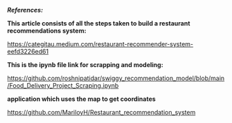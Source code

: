 ***References:***


**This article consists of all the steps taken to build a restaurant recommendations system:**

https://categitau.medium.com/restaurant-recommender-system-eefd3226ed61

**This is the ipynb file link for scrapping and modeling:**

https://github.com/roshnipatidar/swiggy_recommendation_model/blob/main/Food_Delivery_Project_Scraping.ipynb

**application which uses the map to get coordinates**

https://github.com/MariloyH/Restaurant_recommendation_system






